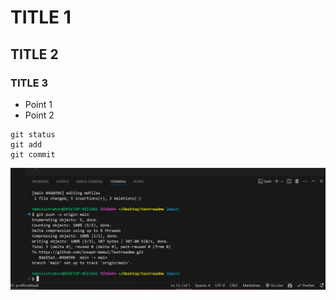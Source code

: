 # TITLE 1
## TITLE 2
### TITLE 3
- Point 1
- Point 2


```
git status
git add
git commit
```

![Test 1](/Capture.PNG)

